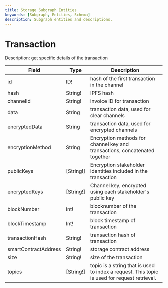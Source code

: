 ```yaml
---
title: Storage Subgraph Entities
keywords: [Subgraph, Entities, Schema]
description: Subgraph entities and descriptions.
---
```


# Transaction

Description: get specific details of the transaction

| Field                | Type      | Description                                                                                  |
| -------------------- | --------- | -------------------------------------------------------------------------------------------- |
| id                   | ID!       | hash of the first transaction in the channel                 |
| hash                 | String!   | IPFS hash                                                                                     |
| channelId            | String!   | invoice ID for transaction                                                                   |
| data                 | String    | transaction data, used for clear channels                                              |
| encryptedData        | String    | transaction data, used for encrypted channels                   |
| encryptionMethod     | String    | Encryption methods for channel key and transactions, concatenated together    |
| publicKeys           | [String!] | Encryption stakeholder identities included in the transaction                                   |
| encryptedKeys        | [String!] | Channel key, encrypted using each stakeholder's public key                          |
| blockNumber          | Int!      | blocknumber of the transaction                                                               |
| blockTimestamp       | Int!      | block timestamp of transaction                                                               |
| transactionHash      | String!   | transaction hash of transaction                                                              |
| smartContractAddress | String!   | storage contract address                                                    |
| size                 | String!   | size of the transaction                                                                      |
| topics               | [String!] | topic is a string that is used to index a request. This topic is used for request retrieval. |
